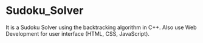 # Sudoku_Solver
It is a Sudoku Solver using the backtracking algorithm in C++. Also use Web Development for user interface (HTML, CSS, JavaScript).
